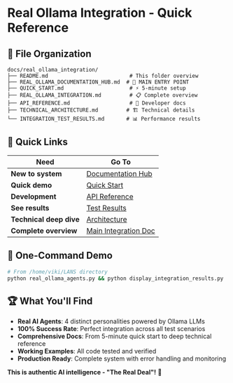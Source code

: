 # Real Ollama Integration - Quick Reference

## 📁 **File Organization**

```
docs/real_ollama_integration/
├── README.md                          # This folder overview
├── REAL_OLLAMA_DOCUMENTATION_HUB.md  # 🌟 MAIN ENTRY POINT
├── QUICK_START.md                     # ⚡ 5-minute setup
├── REAL_OLLAMA_INTEGRATION.md         # 📋 Complete overview  
├── API_REFERENCE.md                   # 🔌 Developer docs
├── TECHNICAL_ARCHITECTURE.md         # 🏗️ Technical details
└── INTEGRATION_TEST_RESULTS.md       # 📊 Performance results
```

## 🎯 **Quick Links**

| Need | Go To |
|------|-------|
| **New to system** | [Documentation Hub](./REAL_OLLAMA_DOCUMENTATION_HUB.md) |
| **Quick demo** | [Quick Start](./QUICK_START.md) |
| **Development** | [API Reference](./API_REFERENCE.md) |
| **See results** | [Test Results](./INTEGRATION_TEST_RESULTS.md) |
| **Technical deep dive** | [Architecture](./TECHNICAL_ARCHITECTURE.md) |
| **Complete overview** | [Main Integration Doc](./REAL_OLLAMA_INTEGRATION.md) |

## 🚀 **One-Command Demo**

```bash
# From /home/viki/LANS directory
python real_ollama_agents.py && python display_integration_results.py
```

## 🏆 **What You'll Find**

- **Real AI Agents**: 4 distinct personalities powered by Ollama LLMs
- **100% Success Rate**: Perfect integration across all test scenarios
- **Comprehensive Docs**: From 5-minute quick start to deep technical reference
- **Working Examples**: All code tested and verified
- **Production Ready**: Complete system with error handling and monitoring

**This is authentic AI intelligence - "The Real Deal"!** 🎉
